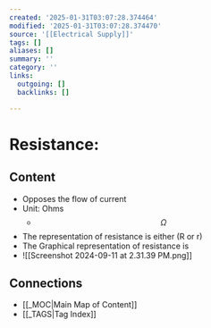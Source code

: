 ```yaml
---
created: '2025-01-31T03:07:28.374464'
modified: '2025-01-31T03:07:28.374470'
source: '[[Electrical Supply]]'
tags: []
aliases: []
summary: ''
category: ''
links:
  outgoing: []
  backlinks: []

---
```


# Resistance:

## Content
- Opposes the flow of current 
- Unit: Ohms 
	- $$\Omega$$
- The representation of resistance is either (R or r)
- The Graphical representation of resistance is 
- ![[Screenshot 2024-09-11 at 2.31.39 PM.png]]


## Connections
- [[_MOC|Main Map of Content]]
- [[_TAGS|Tag Index]]
